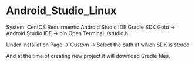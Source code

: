 # Android_Studio_Linux
System: CentOS
Requirments: Android Studio IDE
             Gradle
             SDK 
Goto -> Android Studio IDE -> bin
Open Terminal
  ./studio.h 
  <THIS OPENS UP ANDROID STDUIO>
  
Under Installation Page -> Custom -> Select the path at which SDK is stored
<It will automatically see if an files missing and download only remaining files>
  
And at the time of creating new project it will download Gradle files.
             
